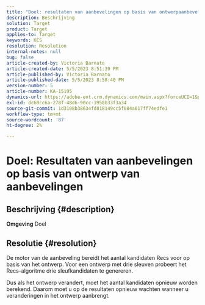 ```yaml
---
title: "Doel: resultaten van aanbevelingen op basis van ontwerpaanbevelingen"
description: Beschrijving
solution: Target
product: Target
applies-to: Target
keywords: KCS
resolution: Resolution
internal-notes: null
bug: false
article-created-by: Victoria Barnato
article-created-date: 5/5/2023 8:51:39 PM
article-published-by: Victoria Barnato
article-published-date: 5/5/2023 8:58:40 PM
version-number: 5
article-number: KA-15195
dynamics-url: https://adobe-ent.crm.dynamics.com/main.aspx?forceUCI=1&pagetype=entityrecord&etn=knowledgearticle&id=0b8f5ca0-86eb-ed11-a7c6-6045bd0065f9
exl-id: dc60cc6a-278f-48d6-90cc-3958b33f3a34
source-git-commit: 1d3108b38634fd818149cc5f084a617ff74edfe1
workflow-type: tm+mt
source-wordcount: '87'
ht-degree: 2%

---
```


# Doel: Resultaten van aanbevelingen op basis van ontwerp van aanbevelingen

## Beschrijving {#description}

<b>Omgeving</b>
Doel


## Resolutie {#resolution}


De motor van de aanbeveling bereidt het aantal kandidaten Recs voor op basis van het ontwerp. Voor een ontwerp met drie sleuven probeert het Recs-algoritme drie sleufkandidaten te genereren.

Dus als het ontwerp verandert, moet het aantal kandidaten opnieuw worden berekend. Daarom moet u op de resultaten opnieuw wachten wanneer u veranderingen in het ontwerp aanbrengt.
